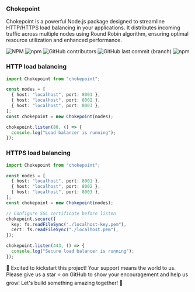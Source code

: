 ### Chokepoint
Chokepoint is a powerful Node.js package designed to streamline HTTP/HTTPS load balancing in your applications. It distributes incoming traffic across multiple nodes using Round Robin algorithm, ensuring optimal resource utilization and enhanced performance.

![NPM](https://img.shields.io/npm/l/chokepoint) ![npm](https://img.shields.io/npm/v/chokepoint) ![GitHub contributors](https://img.shields.io/github/contributors/renjithspace/chokepoint) ![GitHub last commit (branch)](https://img.shields.io/github/last-commit/renjithspace/chokepoint/main) ![npm](https://img.shields.io/npm/dw/chokepoint)

### HTTP load balancing
```ts
import Chokepoint from "chokepoint";

const nodes = [
  { host: "localhost", port: 8001 },
  { host: "localhost", port: 8002 },
  { host: "localhost", port: 8003 },
];
const chokepoint = new Chokepoint(nodes);

chokepoint.listen(80, () => {
  console.log("Load balancer is running");
});
```

### HTTPS load balancing
```ts
import Chokepoint from "chokepoint";

const nodes = [
  { host: "localhost", port: 8001 },
  { host: "localhost", port: 8002 },
  { host: "localhost", port: 8003 },
];
const chokepoint = new Chokepoint(nodes);

// Configure SSL certificate before listen
chokepoint.secure({
  key: fs.readFileSync("./localhost-key.pem"),
  cert: fs.readFileSync("./localhost.pem"),
});

chokepoint.listen(443, () => {
  console.log("Secure load balancer is running");
});
```

🚀 Excited to kickstart this project! Your support means the world to us. Please give us a star ⭐️ on GitHub to show your encouragement and help us grow! Let's build something amazing together! 🌟